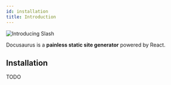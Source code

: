 ```yaml
---
id: installation
title: Introduction
---
```



![Introducing Slash](/img/slash-introducing.svg)

Docusaurus is a **painless static site generator** powered by React.


## Installation

TODO

